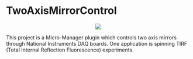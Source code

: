 # TwoAxisMirrorControl
<p align="center">
  <img src="http://cismm.web.unc.edu/files/2015/11/spinningTIRFControl-1.png"/>
</p>

This project is a Micro-Manager plugin which controls two axis mirrors through National Instruments DAQ boards. One application is spinning TIRF (Total Internal Reflection Fluorescence) experiments.
